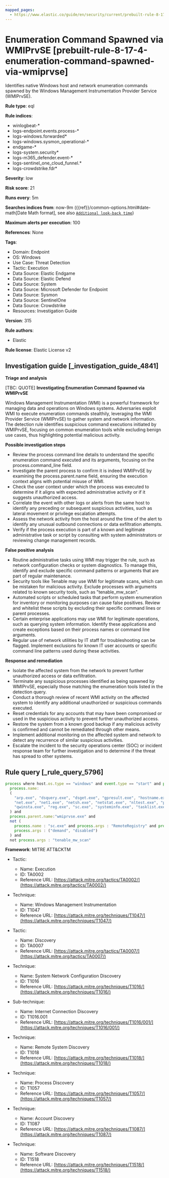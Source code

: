 ```yaml
---
mapped_pages:
  - https://www.elastic.co/guide/en/security/current/prebuilt-rule-8-17-4-enumeration-command-spawned-via-wmiprvse.html
---
```


# Enumeration Command Spawned via WMIPrvSE [prebuilt-rule-8-17-4-enumeration-command-spawned-via-wmiprvse]

Identifies native Windows host and network enumeration commands spawned by the Windows Management Instrumentation Provider Service (WMIPrvSE).

**Rule type**: eql

**Rule indices**:

* winlogbeat-*
* logs-endpoint.events.process-*
* logs-windows.forwarded*
* logs-windows.sysmon_operational-*
* endgame-*
* logs-system.security*
* logs-m365_defender.event-*
* logs-sentinel_one_cloud_funnel.*
* logs-crowdstrike.fdr*

**Severity**: low

**Risk score**: 21

**Runs every**: 5m

**Searches indices from**: now-9m ({{ref}}/common-options.html#date-math[Date Math format], see also [`Additional look-back time`](docs-content://solutions/security/detect-and-alert/create-detection-rule.md#rule-schedule))

**Maximum alerts per execution**: 100

**References**: None

**Tags**:

* Domain: Endpoint
* OS: Windows
* Use Case: Threat Detection
* Tactic: Execution
* Data Source: Elastic Endgame
* Data Source: Elastic Defend
* Data Source: System
* Data Source: Microsoft Defender for Endpoint
* Data Source: Sysmon
* Data Source: SentinelOne
* Data Source: Crowdstrike
* Resources: Investigation Guide

**Version**: 315

**Rule authors**:

* Elastic

**Rule license**: Elastic License v2

## Investigation guide [_investigation_guide_4841]

**Triage and analysis**

[TBC: QUOTE]
**Investigating Enumeration Command Spawned via WMIPrvSE**

Windows Management Instrumentation (WMI) is a powerful framework for managing data and operations on Windows systems. Adversaries exploit WMI to execute enumeration commands stealthily, leveraging the WMI Provider Service (WMIPrvSE) to gather system and network information. The detection rule identifies suspicious command executions initiated by WMIPrvSE, focusing on common enumeration tools while excluding benign use cases, thus highlighting potential malicious activity.

**Possible investigation steps**

* Review the process command line details to understand the specific enumeration command executed and its arguments, focusing on the process.command_line field.
* Investigate the parent process to confirm it is indeed WMIPrvSE by examining the process.parent.name field, ensuring the execution context aligns with potential misuse of WMI.
* Check the user context under which the process was executed to determine if it aligns with expected administrative activity or if it suggests unauthorized access.
* Correlate the event with other logs or alerts from the same host to identify any preceding or subsequent suspicious activities, such as lateral movement or privilege escalation attempts.
* Assess the network activity from the host around the time of the alert to identify any unusual outbound connections or data exfiltration attempts.
* Verify if the process execution is part of a known and legitimate administrative task or script by consulting with system administrators or reviewing change management records.

**False positive analysis**

* Routine administrative tasks using WMI may trigger the rule, such as network configuration checks or system diagnostics. To manage this, identify and exclude specific command patterns or arguments that are part of regular maintenance.
* Security tools like Tenable may use WMI for legitimate scans, which can be mistaken for malicious activity. Exclude processes with arguments related to known security tools, such as "tenable_mw_scan".
* Automated scripts or scheduled tasks that perform system enumeration for inventory or monitoring purposes can cause false positives. Review and whitelist these scripts by excluding their specific command lines or parent processes.
* Certain enterprise applications may use WMI for legitimate operations, such as querying system information. Identify these applications and create exceptions based on their process names or command line arguments.
* Regular use of network utilities by IT staff for troubleshooting can be flagged. Implement exclusions for known IT user accounts or specific command line patterns used during these activities.

**Response and remediation**

* Isolate the affected system from the network to prevent further unauthorized access or data exfiltration.
* Terminate any suspicious processes identified as being spawned by WMIPrvSE, especially those matching the enumeration tools listed in the detection query.
* Conduct a thorough review of recent WMI activity on the affected system to identify any additional unauthorized or suspicious commands executed.
* Reset credentials for any accounts that may have been compromised or used in the suspicious activity to prevent further unauthorized access.
* Restore the system from a known good backup if any malicious activity is confirmed and cannot be remediated through other means.
* Implement additional monitoring on the affected system and network to detect any recurrence of similar suspicious activities.
* Escalate the incident to the security operations center (SOC) or incident response team for further investigation and to determine if the threat has spread to other systems.


## Rule query [_rule_query_5796]

```js
process where host.os.type == "windows" and event.type == "start" and process.command_line != null and
  process.name:
  (
    "arp.exe", "dsquery.exe", "dsget.exe", "gpresult.exe", "hostname.exe", "ipconfig.exe", "nbtstat.exe",
    "net.exe", "net1.exe", "netsh.exe", "netstat.exe", "nltest.exe", "ping.exe", "qprocess.exe", "quser.exe",
    "qwinsta.exe", "reg.exe", "sc.exe", "systeminfo.exe", "tasklist.exe", "tracert.exe", "whoami.exe"
  ) and
  process.parent.name:"wmiprvse.exe" and
  not (
    process.name : "sc.exe" and process.args : "RemoteRegistry" and process.args : "start=" and
    process.args : ("demand", "disabled")
  ) and
  not process.args : "tenable_mw_scan"
```

**Framework**: MITRE ATT&CKTM

* Tactic:

    * Name: Execution
    * ID: TA0002
    * Reference URL: [https://attack.mitre.org/tactics/TA0002/](https://attack.mitre.org/tactics/TA0002/)

* Technique:

    * Name: Windows Management Instrumentation
    * ID: T1047
    * Reference URL: [https://attack.mitre.org/techniques/T1047/](https://attack.mitre.org/techniques/T1047/)

* Tactic:

    * Name: Discovery
    * ID: TA0007
    * Reference URL: [https://attack.mitre.org/tactics/TA0007/](https://attack.mitre.org/tactics/TA0007/)

* Technique:

    * Name: System Network Configuration Discovery
    * ID: T1016
    * Reference URL: [https://attack.mitre.org/techniques/T1016/](https://attack.mitre.org/techniques/T1016/)

* Sub-technique:

    * Name: Internet Connection Discovery
    * ID: T1016.001
    * Reference URL: [https://attack.mitre.org/techniques/T1016/001/](https://attack.mitre.org/techniques/T1016/001/)

* Technique:

    * Name: Remote System Discovery
    * ID: T1018
    * Reference URL: [https://attack.mitre.org/techniques/T1018/](https://attack.mitre.org/techniques/T1018/)

* Technique:

    * Name: Process Discovery
    * ID: T1057
    * Reference URL: [https://attack.mitre.org/techniques/T1057/](https://attack.mitre.org/techniques/T1057/)

* Technique:

    * Name: Account Discovery
    * ID: T1087
    * Reference URL: [https://attack.mitre.org/techniques/T1087/](https://attack.mitre.org/techniques/T1087/)

* Technique:

    * Name: Software Discovery
    * ID: T1518
    * Reference URL: [https://attack.mitre.org/techniques/T1518/](https://attack.mitre.org/techniques/T1518/)



